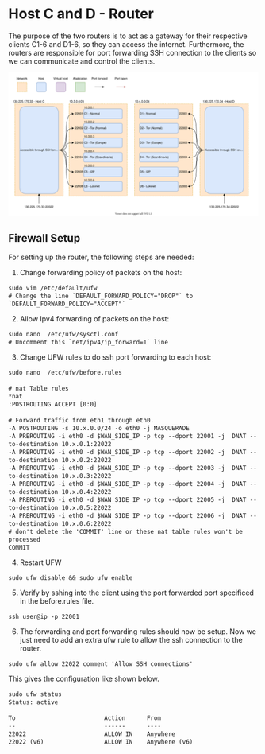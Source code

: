 # Host C and D - Router

The purpose of the two routers is to act as a gateway for their respective clients C1-6 and D1-6, so they can access the internet. Furthermore, the routers are responsible for port forwarding SSH connection to the clients so we can communicate and control the clients.


![Deployment](HostCD-deployment.drawio.svg)

## Firewall Setup
For setting up the router, the following steps are needed:
1. Change forwarding policy of packets on the host:
```shell
sudo vim /etc/default/ufw
# Change the line `DEFAULT_FORWARD_POLICY="DROP"` to `DEFAULT_FORWARD_POLICY="ACCEPT"`
```

2. Allow Ipv4 forwarding of packets on the host:
```shell
sudo nano  /etc/ufw/sysctl.conf 
# Uncomment this `net/ipv4/ip_forward=1` line
```

3. Change UFW rules to do ssh port forwarding to each host:
```shell
sudo nano  /etc/ufw/before.rules 

# nat Table rules
*nat
:POSTROUTING ACCEPT [0:0]

# Forward traffic from eth1 through eth0.
-A POSTROUTING -s 10.x.0.0/24 -o eth0 -j MASQUERADE
-A PREROUTING -i eth0 -d $WAN_SIDE_IP -p tcp --dport 22001 -j  DNAT --to-destination 10.x.0.1:22022
-A PREROUTING -i eth0 -d $WAN_SIDE_IP -p tcp --dport 22002 -j  DNAT --to-destination 10.x.0.2:22022
-A PREROUTING -i eth0 -d $WAN_SIDE_IP -p tcp --dport 22003 -j  DNAT --to-destination 10.x.0.3:22022
-A PREROUTING -i eth0 -d $WAN_SIDE_IP -p tcp --dport 22004 -j  DNAT --to-destination 10.x.0.4:22022
-A PREROUTING -i eth0 -d $WAN_SIDE_IP -p tcp --dport 22005 -j  DNAT --to-destination 10.x.0.5:22022
-A PREROUTING -i eth0 -d $WAN_SIDE_IP -p tcp --dport 22006 -j  DNAT --to-destination 10.x.0.6:22022
# don't delete the 'COMMIT' line or these nat table rules won't be processed
COMMIT
```

4. Restart UFW
```shell
sudo ufw disable && sudo ufw enable
```

5. Verify by sshing into the client using the port forwarded port specificed in the before.rules file.
```shell
ssh user@ip -p 22001
```

6. The forwarding and port forwarding rules should now be setup. Now we just need to add an extra ufw rule to allow the ssh connection to the router.

```shell
sudo ufw allow 22022 comment 'Allow SSH connections'
```
This gives the configuration like shown below.

```shell
sudo ufw status
Status: active

To                         Action      From
--                         ------      ----            
22022                      ALLOW IN    Anywhere                       
22022 (v6)                 ALLOW IN    Anywhere (v6) 
```
